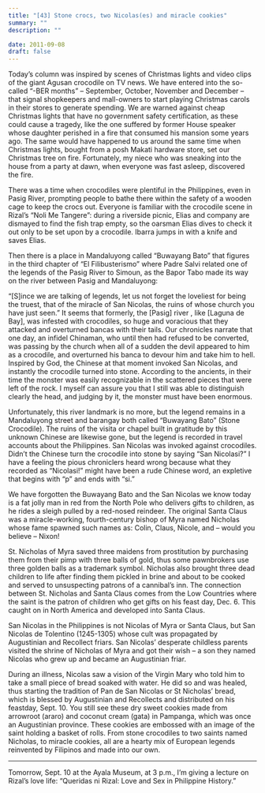 ```yaml
---
title: "[43] Stone crocs, two Nicolas(es) and miracle cookies"
summary: ""
description: ""

date: 2011-09-08
draft: false
---
```


Today’s column was inspired by scenes of Christmas lights and video clips of the giant Agusan crocodile on TV news. We have entered into the so-called “-BER months” – September, October, November and December – that signal shopkeepers and mall-owners to start playing Christmas carols in their stores to generate spending. We are warned against cheap Christmas lights that have no government safety certification, as these could cause a tragedy, like the one suffered by former House speaker whose daughter perished in a fire that consumed his mansion some years ago. The same would have happened to us around the same time when Christmas lights, bought from a posh Makati hardware store, set our Christmas tree on fire. Fortunately, my niece who was sneaking into the house from a party at dawn, when everyone was fast asleep, discovered the fire.

There was a time when crocodiles were plentiful in the Philippines, even in Pasig River, prompting people to bathe there within the safety of a wooden cage to keep the crocs out. Everyone is familiar with the crocodile scene in Rizal’s “Noli Me Tangere”: during a riverside picnic, Elias and company are dismayed to find the fish trap empty, so the oarsman Elias dives to check it out only to be set upon by a crocodile. Ibarra jumps in with a knife and saves Elias.

Then there is a place in Mandaluyong called “Buwayang Bato” that figures in the third chapter of “El Filibusterismo” where Padre Salvi related one of the legends of the Pasig River to Simoun, as the Bapor Tabo made its way on the river between Pasig and Mandaluyong:

“[S]ince we are talking of legends, let us not forget the loveliest for being the truest, that of the miracle of San Nicolas, the ruins of whose church you have just seen.” It seems that formerly, the [Pasig] river , like [Laguna de Bay], was infested with crocodiles, so huge and voracious that they attacked and overturned bancas with their tails. Our chronicles narrate that one day, an infidel  Chinaman, who until then had refused to be converted, was passing by the church when all of a sudden the devil appeared to him as a crocodile, and overturned his banca to devour him and take him to hell. Inspired by God, the Chinese at that moment invoked San Nicolas, and instantly the crocodile turned into stone. According to the ancients, in their time the monster was easily recognizable in the scattered pieces that were left of the rock. I myself can assure you that I still was able to distinguish clearly the head, and judging by it, the monster must have been enormous.

Unfortunately, this river landmark is no more, but the legend remains in a Mandaluyong street and barangay both called “Buwayang Bato” (Stone Crocodile). The ruins of the visita or chapel built in gratitude by this unknown Chinese are likewise gone, but the legend is recorded in travel accounts about the Philippines. San Nicolas was invoked against crocodiles. Didn’t the Chinese turn the crocodile into stone by saying “San Nicolasi?” I have a feeling the pious chroniclers heard wrong because what they recorded as “Nicolasi!” might have been a rude Chinese word, an expletive that begins with “p” and ends with “si.”

We have forgotten the Buwayang Bato and the San Nicolas we know today is a fat jolly man in red from the North Pole who delivers gifts to  children, as he rides a sleigh pulled by a red-nosed reindeer. The original Santa Claus was a miracle-working, fourth-century bishop of Myra named Nicholas whose fame spawned such names as: Colin, Claus, Nicole, and – would you believe – Nixon!

St. Nicholas of Myra saved three maidens from prostitution by purchasing them from their pimp with three balls of gold, thus some pawnbrokers use three golden balls as a trademark symbol. Nicholas also brought three dead children to life after finding them pickled in brine and about to be cooked and served to unsuspecting patrons of a cannibal’s inn. The connection between St. Nicholas and Santa Claus comes from the Low Countries where the saint is the patron of children who get gifts on his feast day, Dec. 6. This caught on in North America and developed into Santa Claus.

San Nicolas in the Philippines is not Nicolas of Myra or Santa Claus, but San Nicolas de Tolentino (1245-1305) whose cult was propagated by Augustinian and Recollect friars. San Nicolas’ desperate childless parents visited the shrine of Nicholas of Myra and got their wish – a son they named Nicolas who grew up and became an Augustinian friar.

During an illness, Nicolas saw a vision of the Virgin Mary who told him to take a small piece of bread soaked with water. He did so and was healed, thus starting the tradition of Pan de San Nicolas or St Nicholas’ bread, which is blessed by Augustinian and Recollects and distributed on his feastday, Sept. 10. You still see these dry sweet cookies made from arrowroot (araro) and coconut cream (gata) in Pampanga, which was once an Augustinian province. These cookies are embossed with an image of the saint holding a basket of rolls. From stone crocodiles to two saints named Nicholas, to miracle cookies, all are a hearty mix of European legends reinvented by Filipinos and made into our own.

* * *

Tomorrow, Sept. 10 at the Ayala Museum, at 3 p.m., I’m giving a lecture on Rizal’s love life: “Queridas ni Rizal: Love and Sex in Philippine History.”
